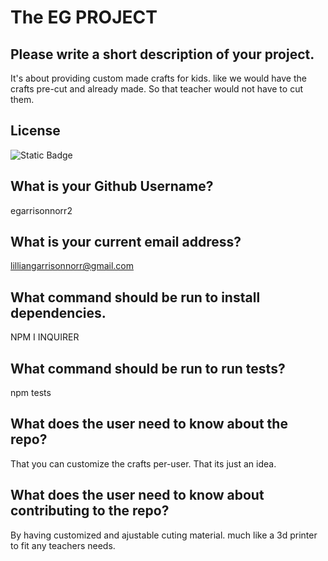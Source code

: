 
 # The EG PROJECT

 ## Please write a short description of your project.
It's about providing custom made crafts for kids. like we would have the crafts pre-cut and already made. So that teacher would not have to cut them.

 ## License
 ![Static Badge](https://img.shields.io/badge/License-The_Unilicense-_?style=flat&color=Blue)

 ## What is your Github Username?
 egarrisonnorr2

 ## What is your current email address?
 lilliangarrisonnorr@gmail.com


 ## What command should be run to install dependencies.
NPM I INQUIRER

 ## What command should be run to run tests?
npm tests

 ## What does the user need to know about the repo?
That you can customize the crafts per-user. That its just an idea. 

 ## What does the user need to know about contributing to the repo?
By having customized and ajustable cuting material. much like a 3d printer to fit any teachers needs. 

